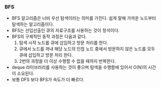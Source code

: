 ### BFS
- BFS 알고리즘은 너비 우선 탐색이라는 의미를 가진다. 쉽게 말해 가까운 노드부터 탐색하는 알고리즘이다.
- BFS는 선입선출인 큐의 자료구조를 사용하는 것이 정석이다.
- BFS의 구체적인 동작 과정은 다음과 같다.
    1. 탐색 시작 노드를 큐에 삽입하고 방문 처리를 한다.
    2. 큐에서 노드를 꺼내 해당 노드의 인접 노드 중에서 방문하지 않은 노드를 모두 큐에 삽입하고 방문 처리 한다.
    3. 2번의 과정을 더 이상 수행할 수 없을 때까지 반복한다.
- deque 라이브러리를 사용하는 것이 좋으며 탐색을 수행함에 있어서 O(N)의 시간이 소요된다.
- 보통 DFS 보다 BFS가 속도가 더 빠르다.